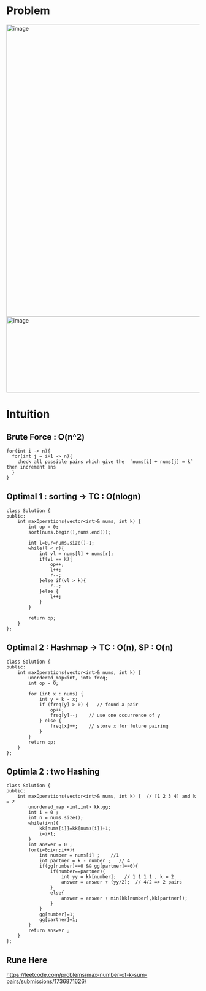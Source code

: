 # Problem
<img width="1020" height="762" alt="image" src="https://github.com/user-attachments/assets/d0f3011c-1ad6-4e47-b3ef-2d31c748aa4e" />
<img width="801" height="199" alt="image" src="https://github.com/user-attachments/assets/11cb56b4-1224-40cb-943a-e090f130bd0e" />

# Intuition
## Brute Force : O(n^2) 
```
for(int i -> n){
  for(int j = i+1 -> n){
    check all possible pairs which give the  `nums[i] + nums[j] = k` then increment ans
  }
}
```
## Optimal 1 : sorting -> TC : O(nlogn)
```
class Solution {
public:
    int maxOperations(vector<int>& nums, int k) {
        int op = 0;
        sort(nums.begin(),nums.end());

        int l=0,r=nums.size()-1;
        while(l < r){
            int vl = nums[l] + nums[r];
            if(vl == k){
                op++;
                l++;
                r--;
            }else if(vl > k){
                r--;
            }else {
                l++;
            }
        }

        return op;
    }
};
```

## Optimal 2 : Hashmap -> TC : O(n), SP : O(n)
```
class Solution {
public:
    int maxOperations(vector<int>& nums, int k) {
        unordered_map<int, int> freq;
        int op = 0;

        for (int x : nums) {
            int y = k - x;
            if (freq[y] > 0) {   // found a pair
                op++;
                freq[y]--;    // use one occurrence of y
            } else {
                freq[x]++;    // store x for future pairing
            }
        }
        return op;
    }
};
```

## Optimla 2 : two Hashing
```
class Solution {
public:
    int maxOperations(vector<int>& nums, int k) {  // [1 2 3 4] and k = 2
        unordered_map <int,int> kk,gg; 
        int i = 0 ; 
        int n = nums.size();
        while(i<n){
            kk[nums[i]]=kk[nums[i]]+1;
            i=i+1;
        }
        int answer = 0 ; 
        for(i=0;i<n;i++){
            int number = nums[i] ;    //1
            int partner = k - number ;   // 4
            if(gg[number]==0 && gg[partner]==0){
                if(number==partner){
                    int yy = kk[number];   // 1 1 1 1 , k = 2 
                    answer = answer + (yy/2);  // 4/2 => 2 pairs
                }
                else{
                    answer = answer + min(kk[number],kk[partner]);
                }
            }
            gg[number]=1;
            gg[partner]=1;
        }
        return answer ; 
    }
};
```

## Rune Here
https://leetcode.com/problems/max-number-of-k-sum-pairs/submissions/1736871626/
